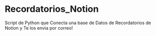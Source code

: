 # Recordatorios_Notion
Script de Python que Conecta una base de Datos de Recordatorios de Notion y Te los envia por correo!
